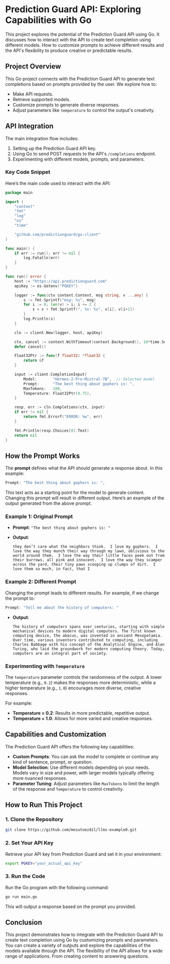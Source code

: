 # **Prediction Guard API: Exploring Capabilities with Go**

This project explores the potential of the Prediction Guard API using Go. It discusses how to interact with the API to create text completion using different models. How to customize prompts to achieve different results and the API's flexibility to produce creative or predictable results.

## **Project Overview**

This Go project connects with the Prediction Guard API to generate text completions based on prompts provided by the user. We explore how to:
- Make API requests.
- Retrieve supported models.
- Customize prompts to generate diverse responses.
- Adjust parameters like `temperature` to control the output's creativity.

## **API Integration**

The main integration flow includes:
1. Setting up the Prediction Guard API key.
2. Using Go to send POST requests to the API's `/completions` endpoint.
3. Experimenting with different models, prompts, and parameters.

### **Key Code Snippet**

Here’s the main code used to interact with the API:

```go
package main

import (
	"context"
	"fmt"
	"log"
	"os"
	"time"

	"github.com/predictionguard/go-client"
)

func main() {
	if err := run(); err != nil {
		log.Fatalln(err)
	}
}

func run() error {
	host := "https://api.predictionguard.com"
	apiKey := os.Getenv("PGKEY")

	logger := func(ctx context.Context, msg string, v ...any) {
		s := fmt.Sprintf("msg: %s", msg)
		for i := 0; len(v) > i; i += 2 {
			s = s + fmt.Sprintf(", %s: %v", v[i], v[i+1])
		}
		log.Println(s)
	}

	cln := client.New(logger, host, apiKey)

	ctx, cancel := context.WithTimeout(context.Background(), 10*time.Second)
	defer cancel()

	Float32Ptr := func(f float32) *float32 {
		return &f
	}

	input := client.CompletionInput{
		Model:       "Hermes-2-Pro-Mistral-7B",  // Selected model
		Prompt:      "The best thing about gophers is: ",
		MaxTokens:   100,
		Temperature: Float32Ptr(0.75),
	}

	resp, err := cln.Completions(ctx, input)
	if err != nil {
		return fmt.Errorf("ERROR: %w", err)
	}

	fmt.Println(resp.Choices[0].Text)
	return nil
}
```

## **How the Prompt Works**

The **prompt** defines what the API should generate a response about. In this example:

```go
Prompt: "The best thing about gophers is: ",
```

This text acts as a starting point for the model to generate content. Changing this prompt will result in different output. Here’s an example of the output generated from the above prompt.

### **Example 1: Original Prompt**

- **Prompt**: `"The best thing about gophers is: "`
- **Output**:

   ```
   they don’t care what the neighbors think.  I love my gophers.  I love the way they munch their way through my lawn, oblivious to the world around them.  I love the way their little faces peek out from their burrows, all pink and innocent.  I love the way they scamper across the yard, their tiny paws scooping up clumps of dirt.  I love them so much, in fact, that I
   ```

### **Example 2: Different Prompt**

Changing the prompt leads to different results. For example, if we change the prompt to:

```go
Prompt: "Tell me about the history of computers: "
```

- **Output**:

   ```
   The history of computers spans over centuries, starting with simple mechanical devices to modern digital computers. The first known computing device, the abacus, was invented in ancient Mesopotamia. Over time, various inventors contributed to computing, including Charles Babbage with his concept of the Analytical Engine, and Alan Turing, who laid the groundwork for modern computing theory. Today, computers are an integral part of society.
   ```

### **Experimenting with `Temperature`**

The `temperature` parameter controls the randomness of the output. A lower temperature (e.g., `0.2`) makes the responses more deterministic, while a higher temperature (e.g., `1.0`) encourages more diverse, creative responses.

For example:
- **Temperature = 0.2**: Results in more predictable, repetitive output.
- **Temperature = 1.0**: Allows for more varied and creative responses.

## **Capabilities and Customization**

The Prediction Guard API offers the following key capabilities:
- **Custom Prompts**: You can ask the model to complete or continue any kind of sentence, prompt, or question.
- **Model Selection**: Use different models depending on your needs. Models vary in size and power, with larger models typically offering more nuanced responses.
- **Parameter Tuning**: Adjust parameters like `MaxTokens` to limit the length of the response and `Temperature` to control creativity.

## **How to Run This Project**

### 1. **Clone the Repository**

```bash
git clone https://github.com/mesutoezdil/llms-example0.git
```

### 2. **Set Your API Key**

Retrieve your API key from Prediction Guard and set it in your environment:

```bash
export PGKEY="your_actual_api_key"
```

### 3. **Run the Code**

Run the Go program with the following command:

```bash
go run main.go
```

This will output a response based on the prompt you provided.

## **Conclusion**

This project demonstrates how to integrate with the Prediction Guard API to create text completion using Go by customizing prompts and parameters. You can create a variety of outputs and explore the capabilities of the models available through the API. The flexibility of the API allows for a wide range of applications. From creating content to answering questions.
